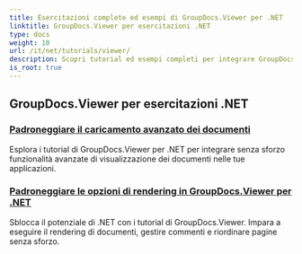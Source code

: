 ```yaml
---
title: Esercitazioni complete ed esempi di GroupDocs.Viewer per .NET
linktitle: GroupDocs.Viewer per esercitazioni .NET
type: docs
weight: 10
url: /it/net/tutorials/viewer/
description: Scopri tutorial ed esempi completi per integrare GroupDocs.Viewer .NET nelle tue app. Impara tecniche passo dopo passo per una gestione avanzata dei documenti.
is_root: true
---
```


## GroupDocs.Viewer per esercitazioni .NET
### [Padroneggiare il caricamento avanzato dei documenti](./advanced-document-loading/)
Esplora i tutorial di GroupDocs.Viewer per .NET per integrare senza sforzo funzionalità avanzate di visualizzazione dei documenti nelle tue applicazioni.
### [Padroneggiare le opzioni di rendering in GroupDocs.Viewer per .NET](./mastering-render-options/)
Sblocca il potenziale di .NET con i tutorial di GroupDocs.Viewer. Impara a eseguire il rendering di documenti, gestire commenti e riordinare pagine senza sforzo.